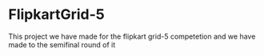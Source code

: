 # FlipkartGrid-5

This project we  have made for the flipkart grid-5 competetion and we have made to the semifinal round of it
